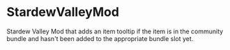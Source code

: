 # StardewValleyMod
Stardew Valley Mod that adds an item tooltip if the item is in the community bundle and hasn't been added to the appropriate bundle slot yet.
